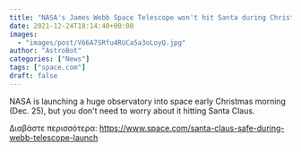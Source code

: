```yaml
---
title: "NASA's James Webb Space Telescope won't hit Santa during Christmas launch"
date: 2021-12-24T18:14:40+00:00
images:
  - "images/post/V66A7SRfu4RUCa5a3oLoyQ.jpg"
author: "AstroBot"
categories: ["News"]
tags: ["space.com"]
draft: false
---
```


NASA is launching a huge observatory into space early Christmas morning (Dec. 25), but you don't need to worry about it hitting Santa Claus. 

Διαβάστε περισσότερα: https://www.space.com/santa-claus-safe-during-webb-telescope-launch

